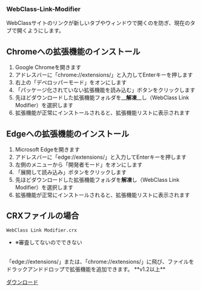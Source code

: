 ### WebClass-Link-Modifier
WebClassサイトのリンクが新しいタブやウィンドウで開くのを防ぎ、現在のタブで開くようにします。

## Chromeへの拡張機能のインストール

1. Google Chromeを開きます
2. アドレスバーに「chrome://extensions/」と入力してEnterキーを押します
3. 右上の「デベロッパーモード」をオンにします
4. 「パッケージ化されていない拡張機能を読み込む」ボタンをクリックします
5. 先ほどダウンロードした拡張機能フォルダを__**解凍**__し（WebClass Link Modifier）を選択します
6. 拡張機能が正常にインストールされると、拡張機能リストに表示されます

## Edgeへの拡張機能のインストール

1. Microsoft Edgeを開きます
2. アドレスバーに「edge://extensions/」と入力してEnterキーを押します
3. 左側のメニューから「開発者モード」をオンにします
4. 「展開して読み込み」ボタンをクリックします
5. 先ほどダウンロードした拡張機能フォルダを**解凍**し（WebClass Link Modifier）を選択します
6. 拡張機能が正常にインストールされると、拡張機能リストに表示されます

## CRXファイルの場合
`WebClass Link Modifier.crx`
- ※審査してないのでできない
<br>
「edge://extensions/」または、「chrome://extensions/」に飛び、ファイルをドラックアンドドロップで拡張機能を追加できます。
  **v1.2以上**

[ダウンロード](https://github.com/emak3/WebClass-Link-Modifier/releases)

